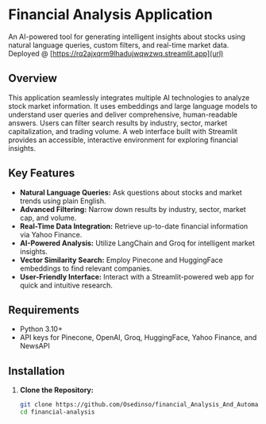 # Financial Analysis Application

An AI-powered tool for generating intelligent insights about stocks using natural language queries, custom filters, and real-time market data.
Deployed @ [https://rq2ajxqrm9lhadujwqwzwq.streamlit.app](url)

## Overview
This application seamlessly integrates multiple AI technologies to analyze stock market information. It uses embeddings and large language models to understand user queries and deliver comprehensive, human-readable answers. Users can filter search results by industry, sector, market capitalization, and trading volume. A web interface built with Streamlit provides an accessible, interactive environment for exploring financial insights.

## Key Features
- **Natural Language Queries:** Ask questions about stocks and market trends using plain English.
- **Advanced Filtering:** Narrow down results by industry, sector, market cap, and volume.
- **Real-Time Data Integration:** Retrieve up-to-date financial information via Yahoo Finance.
- **AI-Powered Analysis:** Utilize LangChain and Groq for intelligent market insights.
- **Vector Similarity Search:** Employ Pinecone and HuggingFace embeddings to find relevant companies.
- **User-Friendly Interface:** Interact with a Streamlit-powered web app for quick and intuitive research.

## Requirements
- Python 3.10+
- API keys for Pinecone, OpenAI, Groq, HuggingFace, Yahoo Finance, and NewsAPI

## Installation
1. **Clone the Repository:**
   ```bash
   git clone https://github.com/Osedinso/financial_Analysis_And_Automation.git
   cd financial-analysis
